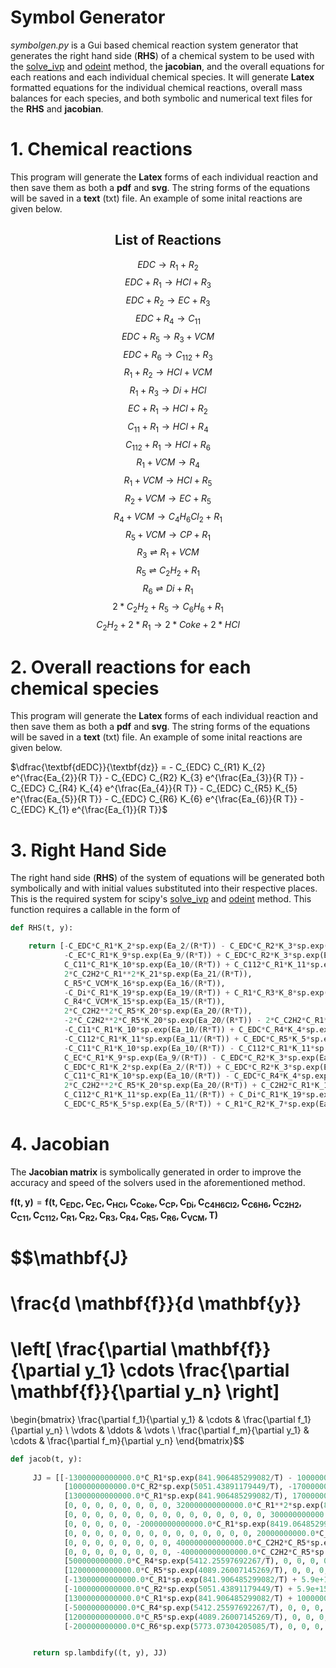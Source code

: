 # Symbol Generator

*symbolgen.py* is a Gui based chemical reaction system generator that generates the right hand side (**RHS**) of a chemical system to be used with the [solve_ivp](https://docs.scipy.org/doc/scipy/reference/generated/scipy.integrate.solve_ivp.html) and [odeint](https://docs.scipy.org/doc/scipy/reference/generated/scipy.integrate.odeint.html#scipy.integrate.odeint)  method, the **jacobian**, and the overall equations for each reations and each individual chemical species. It will generate **Latex** formatted equations for the individual chemical reactions, overall mass balances for each species, and both symbolic and numerical text files for the **RHS** and **jacobian**.


# 1. Chemical reactions

This program will generate the **Latex** forms of each individual reaction and then save them as both a **pdf** and **svg**. The string forms of the equations will be saved in a **text** (txt) file. An example of some inital reactions are given below.

## <center> <b>List of Reactions</b>



$$
EDC \longrightarrow R_{1} + R_{2}
$$
$$EDC + R_{1} \longrightarrow HCl + R_{3}$$
$$EDC + R_{2} \longrightarrow EC + R_{3}$$
$$EDC + R_{4} \longrightarrow C_{11}$$
$$EDC + R_{5} \longrightarrow R_{3} + VCM$$
$$EDC + R_{6} \longrightarrow C_{112} + R_{3}$$
$$R_{1} + R_{2} \longrightarrow HCl + VCM$$
$$R_{1} + R_{3} \longrightarrow Di + HCl$$
$$EC + R_{1} \longrightarrow HCl + R_{2}$$
$$C_{11} + R_{1} \longrightarrow HCl + R_{4}$$
$$C_{112} + R_{1} \longrightarrow HCl + R_{6}$$
$$R_{1} + VCM \longrightarrow R_{4}$$
$$R_{1} + VCM \longrightarrow HCl + R_{5}$$
$$R_{2} + VCM \longrightarrow EC + R_{5}$$
$$R_{4} + VCM \longrightarrow C_{4}H_{6}Cl_{2} + R_{1}$$
$$R_{5} + VCM \longrightarrow CP + R_{1}$$
$$R_{3} \rightleftharpoons R_{1} + VCM$$
$$R_{5} \rightleftharpoons C_{2}H_{2} + R_{1}$$
$$R_{6} \rightleftharpoons Di + R_{1}$$
$$2*C_{2}H_{2} + R_{5} \longrightarrow C_{6}H_{6} + R_{1}$$
$$C_{2}H_{2} + 2*R_{1} \longrightarrow 2*Coke + 2*HCl$$

# 2. Overall reactions for each chemical species

This program will generate the **Latex** forms of each individual reaction and then save them as both a **pdf** and **svg**. The string forms of the equations will be saved in a **text** (txt) file. An example of some inital reactions are given below.



<left> $\dfrac{\textbf{dEDC}}{\textbf{dz}} = - C_{EDC} C_{R1} K_{2} e^{\frac{Ea_{2}}{R T}} - C_{EDC} C_{R2} K_{3} e^{\frac{Ea_{3}}{R T}} - C_{EDC} C_{R4} K_{4} e^{\frac{Ea_{4}}{R T}} - C_{EDC} C_{R5} K_{5} e^{\frac{Ea_{5}}{R T}} - C_{EDC} C_{R6} K_{6} e^{\frac{Ea_{6}}{R T}} - C_{EDC} K_{1} e^{\frac{Ea_{1}}{R T}}$






# 3. Right Hand Side 


The right hand side (**RHS**) of the system of equations will be generated both symbolically and with initial values substituted into their respective places. This is the required system for scipy's [solve_ivp](https://docs.scipy.org/doc/scipy/reference/generated/scipy.integrate.solve_ivp.html) and [odeint](https://docs.scipy.org/doc/scipy/reference/generated/scipy.integrate.odeint.html#scipy.integrate.odeint) method. This function requires a callable in the form of 

```python
def RHS(t, y):

    return [-C_EDC*C_R1*K_2*sp.exp(Ea_2/(R*T)) - C_EDC*C_R2*K_3*sp.exp(Ea_3/(R*T)) - C_EDC*C_R4*K_4*sp.exp(Ea_4/(R*T)) - C_EDC*C_R5*K_5*sp.exp(Ea_5/(R*T)) - C_EDC*C_R6*K_6*sp.exp(Ea_6/(R*T)) - C_EDC*K_1*sp.exp(Ea_1/(R*T)),
            -C_EC*C_R1*K_9*sp.exp(Ea_9/(R*T)) + C_EDC*C_R2*K_3*sp.exp(Ea_3/(R*T)) + C_R2*C_VCM*K_14*sp.exp(Ea_14/(R*T)),
            C_C11*C_R1*K_10*sp.exp(Ea_10/(R*T)) + C_C112*C_R1*K_11*sp.exp(Ea_11/(R*T)) + 2*C_C2H2*C_R1**2*K_21*sp.exp(Ea_21/(R*T)) + C_EC*C_R1*K_9*sp.exp(Ea_9/(R*T)) + C_EDC*C_R1*K_2*sp.exp(Ea_2/(R*T)) + C_R1*C_R2*K_7*sp.exp(Ea_7/(R*T)) + C_R1*C_R3*K_8*sp.exp(Ea_8/(R*T)) + C_R1*C_VCM*K_13*sp.exp(Ea_13/(R*T)),
            2*C_C2H2*C_R1**2*K_21*sp.exp(Ea_21/(R*T)),
            C_R5*C_VCM*K_16*sp.exp(Ea_16/(R*T)),
            -C_Di*C_R1*K_19*sp.exp(Ea_19/(R*T)) + C_R1*C_R3*K_8*sp.exp(Ea_8/(R*T)) + C_R6*K_19*sp.exp(Ea_19/(R*T)),
            C_R4*C_VCM*K_15*sp.exp(Ea_15/(R*T)),
            2*C_C2H2**2*C_R5*K_20*sp.exp(Ea_20/(R*T)),
            -2*C_C2H2**2*C_R5*K_20*sp.exp(Ea_20/(R*T)) - 2*C_C2H2*C_R1**2*K_21*sp.exp(Ea_21/(R*T)) - C_C2H2*C_R1*K_18*sp.exp(Ea_18/(R*T)) - C_R5*K_18*sp.exp(Ea_18/(R*T)),
            -C_C11*C_R1*K_10*sp.exp(Ea_10/(R*T)) + C_EDC*C_R4*K_4*sp.exp(Ea_4/(R*T)),
            -C_C112*C_R1*K_11*sp.exp(Ea_11/(R*T)) + C_EDC*C_R5*K_5*sp.exp(Ea_5/(R*T)),
            -C_C11*C_R1*K_10*sp.exp(Ea_10/(R*T)) - C_C112*C_R1*K_11*sp.exp(Ea_11/(R*T)) + 2*C_C2H2**2*C_R5*K_20*sp.exp(Ea_20/(R*T)) - 2*C_C2H2*C_R1**2*K_21*sp.exp(Ea_21/(R*T)) - C_C2H2*C_R1*K_18*sp.exp(Ea_18/(R*T)) - C_Di*C_R1*K_19*sp.exp(Ea_19/(R*T)) - C_EC*C_R1*K_9*sp.exp(Ea_9/(R*T)) - C_EDC*C_R1*K_2*sp.exp(Ea_2/(R*T)) + C_EDC*K_1*sp.exp(Ea_1/(R*T)) - C_R1*C_R2*K_7*sp.exp(Ea_7/(R*T)) - C_R1*C_R3*K_8*sp.exp(Ea_8/(R*T)) - C_R1*C_VCM*K_12*sp.exp(Ea_12/(R*T)) - C_R1*C_VCM*K_13*sp.exp(Ea_13/(R*T)) - C_R1*C_VCM*K_17*sp.exp(Ea_17/(R*T)) + C_R3*K_17*sp.exp(Ea_17/(R*T)) + C_R4*C_VCM*K_15*sp.exp(Ea_15/(R*T)) + C_R5*C_VCM*K_16*sp.exp(Ea_16/(R*T)) + C_R5*K_18*sp.exp(Ea_18/(R*T)) + C_R6*K_19*sp.exp(Ea_19/(R*T)),
            C_EC*C_R1*K_9*sp.exp(Ea_9/(R*T)) - C_EDC*C_R2*K_3*sp.exp(Ea_3/(R*T)) + C_EDC*K_1*sp.exp(Ea_1/(R*T)) - C_R1*C_R2*K_7*sp.exp(Ea_7/(R*T)) - C_R2*C_VCM*K_14*sp.exp(Ea_14/(R*T)),
            C_EDC*C_R1*K_2*sp.exp(Ea_2/(R*T)) + C_EDC*C_R2*K_3*sp.exp(Ea_3/(R*T)) + C_EDC*C_R4*K_4*sp.exp(Ea_4/(R*T)) + C_EDC*C_R5*K_5*sp.exp(Ea_5/(R*T)) + C_EDC*C_R6*K_6*sp.exp(Ea_6/(R*T)) - C_R1*C_R3*K_8*sp.exp(Ea_8/(R*T)) + C_R1*C_VCM*K_17*sp.exp(Ea_17/(R*T)) - C_R3*K_17*sp.exp(Ea_17/(R*T)),
            C_C11*C_R1*K_10*sp.exp(Ea_10/(R*T)) - C_EDC*C_R4*K_4*sp.exp(Ea_4/(R*T)) + C_R1*C_VCM*K_12*sp.exp(Ea_12/(R*T)) - C_R4*C_VCM*K_15*sp.exp(Ea_15/(R*T)),
            2*C_C2H2**2*C_R5*K_20*sp.exp(Ea_20/(R*T)) + C_C2H2*C_R1*K_18*sp.exp(Ea_18/(R*T)) + C_EDC*C_R5*K_5*sp.exp(Ea_5/(R*T)) - C_R1*C_VCM*K_13*sp.exp(Ea_13/(R*T)) - C_R2*C_VCM*K_14*sp.exp(Ea_14/(R*T)) + C_R5*C_VCM*K_16*sp.exp(Ea_16/(R*T)) - C_R5*K_18*sp.exp(Ea_18/(R*T)),
            C_C112*C_R1*K_11*sp.exp(Ea_11/(R*T)) + C_Di*C_R1*K_19*sp.exp(Ea_19/(R*T)) - C_EDC*C_R6*K_6*sp.exp(Ea_6/(R*T)) - C_R6*K_19*sp.exp(Ea_19/(R*T)),
            C_EDC*C_R5*K_5*sp.exp(Ea_5/(R*T)) + C_R1*C_R2*K_7*sp.exp(Ea_7/(R*T)) - C_R1*C_VCM*K_12*sp.exp(Ea_12/(R*T)) - C_R1*C_VCM*K_13*sp.exp(Ea_13/(R*T)) - C_R1*C_VCM*K_17*sp.exp(Ea_17/(R*T)) - C_R2*C_VCM*K_14*sp.exp(Ea_14/(R*T)) + C_R3*K_17*sp.exp(Ea_17/(R*T)) - C_R4*C_VCM*K_15*sp.exp(Ea_15/(R*T)) - C_R5*C_VCM*K_16*sp.exp(Ea_16/(R*T))]
```


# 4. Jacobian 

The **Jacobian matrix** is symbolically generated in order to improve the accuracy and speed of the solvers used in the aforementioned method.



$\mathbf{f(t, y)} =\mathbf{f(t, C_{EDC}, C_{EC}, C_{HCl}, C_{Coke}, C_{CP}, C_{Di}, C_{C4H6Cl2}, C_{C6H6}, C_{C2H2}, C_{C11}, C_{C112}, C_{R1}, C_{R2}, C_{R3}, C_{R4}, C_{R5}, C_{R6}, C_{VCM}, T)}$






$$\mathbf{J}
=
\frac{d \mathbf{f}}{d \mathbf{y}}
=
\left[ \frac{\partial \mathbf{f}}{\partial y_1}
\cdots \frac{\partial \mathbf{f}}{\partial y_n} \right] 
=
\begin{bmatrix}
\frac{\partial f_1}{\partial y_1} & \cdots &
\frac{\partial f_1}{\partial y_n} \\
\vdots & \ddots & \vdots \\
\frac{\partial f_m}{\partial y_1} & \cdots & 
\frac{\partial f_m}{\partial y_n}
\end{bmatrix}$$


```python
def jacob(t, y):
    
     JJ = [[-13000000000000.0*C_R1*sp.exp(841.906485299082/T) - 1000000000000.0*C_R2*sp.exp(5051.43891179449/T) - 500000000000.0*C_R4*sp.exp(5412.25597692267/T) - 12000000000000.0*C_R5*sp.exp(4089.26007145269/T) - 200000000000.0*C_R6*sp.exp(5773.07304205085/T) - 5.9e+15*sp.exp(41133.1454246123/T), 0, 0, 0, 0, 0, 0, 0, 0, 0, 0, -13000000000000.0*C_EDC*sp.exp(841.906485299082/T), -1000000000000.0*C_EDC*sp.exp(5051.43891179449/T), 0, -500000000000.0*C_EDC*sp.exp(5412.25597692267/T), -12000000000000.0*C_EDC*sp.exp(4089.26007145269/T), -200000000000.0*C_EDC*sp.exp(5773.07304205085/T), 0],
            [1000000000000.0*C_R2*sp.exp(5051.43891179449/T), -17000000000000.0*C_R1*sp.exp(481.089420170904/T), 0, 0, 0, 0, 0, 0, 0, 0, 0, -17000000000000.0*C_EC*sp.exp(481.089420170904/T), 1000000000000.0*C_EDC*sp.exp(5051.43891179449/T) + 500000000000.0*C_VCM*sp.exp(3728.44300632451/T), 0, 0, 0, 0, 500000000000.0*C_R2*sp.exp(3728.44300632451/T)],
            [13000000000000.0*C_R1*sp.exp(841.906485299082/T), 17000000000000.0*C_R1*sp.exp(481.089420170904/T), 0, 0, 0, 0, 0, 0, 320000000000000.0*C_R1**2*sp.exp(8419.06485299082/T), 12000000000000.0*C_R1*sp.exp(721.634130256356/T), 17000000000000.0*C_R1*sp.exp(1804.08532564089/T), 12000000000000.0*C_C11*sp.exp(721.634130256356/T) + 17000000000000.0*C_C112*sp.exp(1804.08532564089/T) + 640000000000000.0*C_C2H2*C_R1*sp.exp(8419.06485299082/T) + 17000000000000.0*C_EC*sp.exp(481.089420170904/T) + 13000000000000.0*C_EDC*sp.exp(841.906485299082/T) + 10000000000000.0*C_R2*sp.exp(1563.54061555544/T) + 10000000000000.0*C_R3*sp.exp(1443.26826051271/T) + 120000000000000.0*C_VCM*sp.exp(6735.25188239266/T), 10000000000000.0*C_R1*sp.exp(1563.54061555544/T), 10000000000000.0*C_R1*sp.exp(1443.26826051271/T), 0, 0, 0, 120000000000000.0*C_R1*sp.exp(6735.25188239266/T)],
            [0, 0, 0, 0, 0, 0, 0, 0, 320000000000000.0*C_R1**2*sp.exp(8419.06485299082/T), 0, 0, 640000000000000.0*C_C2H2*C_R1*sp.exp(8419.06485299082/T), 0, 0, 0, 0, 0, 0],
            [0, 0, 0, 0, 0, 0, 0, 0, 0, 0, 0, 0, 0, 0, 0, 300000000000.0*C_VCM*sp.exp(7336.61365760629/T), 0, 300000000000.0*C_R5*sp.exp(7336.61365760629/T)],
            [0, 0, 0, 0, 0, -20000000000000.0*C_R1*sp.exp(8419.06485299082/T), 0, 0, 0, 0, 0, -20000000000000.0*C_Di*sp.exp(8419.06485299082/T) + 10000000000000.0*C_R3*sp.exp(1443.26826051271/T), 0, 10000000000000.0*C_R1*sp.exp(1443.26826051271/T), 0, 0, 20000000000000.0*sp.exp(8419.06485299082/T), 0],
            [0, 0, 0, 0, 0, 0, 0, 0, 0, 0, 0, 0, 0, 0, 20000000000.0*C_VCM*sp.exp(3608.17065128178/T), 0, 0, 20000000000.0*C_R4*sp.exp(3608.17065128178/T)],
            [0, 0, 0, 0, 0, 0, 0, 0, 400000000000000.0*C_C2H2*C_R5*sp.exp(2405.44710085452/T), 0, 0, 0, 0, 0, 0, 200000000000000.0*C_C2H2**2*sp.exp(2405.44710085452/T), 0, 0],
            [0, 0, 0, 0, 0, 0, 0, 0, -400000000000000.0*C_C2H2*C_R5*sp.exp(2405.44710085452/T) - 320000000000000.0*C_R1**2*sp.exp(8419.06485299082/T) - 500000000000000.0*C_R1*sp.exp(10824.5119538453/T), 0, 0, -640000000000000.0*C_C2H2*C_R1*sp.exp(8419.06485299082/T) - 500000000000000.0*C_C2H2*sp.exp(10824.5119538453/T), 0, 0, 0, -200000000000000.0*C_C2H2**2*sp.exp(2405.44710085452/T) - 500000000000000.0*sp.exp(10824.5119538453/T), 0, 0],
            [500000000000.0*C_R4*sp.exp(5412.25597692267/T), 0, 0, 0, 0, 0, 0, 0, 0, -12000000000000.0*C_R1*sp.exp(721.634130256356/T), 0, -12000000000000.0*C_C11*sp.exp(721.634130256356/T), 0, 0, 500000000000.0*C_EDC*sp.exp(5412.25597692267/T), 0, 0, 0],
            [12000000000000.0*C_R5*sp.exp(4089.26007145269/T), 0, 0, 0, 0, 0, 0, 0, 0, 0, -17000000000000.0*C_R1*sp.exp(1804.08532564089/T), -17000000000000.0*C_C112*sp.exp(1804.08532564089/T), 0, 0, 0, 12000000000000.0*C_EDC*sp.exp(4089.26007145269/T), 0, 0],
            [-13000000000000.0*C_R1*sp.exp(841.906485299082/T) + 5.9e+15*sp.exp(41133.1454246123/T), -17000000000000.0*C_R1*sp.exp(481.089420170904/T), 0, 0, 0, -20000000000000.0*C_R1*sp.exp(8419.06485299082/T), 0, 0, 400000000000000.0*C_C2H2*C_R5*sp.exp(2405.44710085452/T) - 320000000000000.0*C_R1**2*sp.exp(8419.06485299082/T) - 500000000000000.0*C_R1*sp.exp(10824.5119538453/T), -12000000000000.0*C_R1*sp.exp(721.634130256356/T), -17000000000000.0*C_R1*sp.exp(1804.08532564089/T), -12000000000000.0*C_C11*sp.exp(721.634130256356/T) - 17000000000000.0*C_C112*sp.exp(1804.08532564089/T) - 640000000000000.0*C_C2H2*C_R1*sp.exp(8419.06485299082/T) - 500000000000000.0*C_C2H2*sp.exp(10824.5119538453/T) - 20000000000000.0*C_Di*sp.exp(8419.06485299082/T) - 17000000000000.0*C_EC*sp.exp(481.089420170904/T) - 13000000000000.0*C_EDC*sp.exp(841.906485299082/T) - 10000000000000.0*C_R2*sp.exp(1563.54061555544/T) - 10000000000000.0*C_R3*sp.exp(1443.26826051271/T) - 120000000000000.0*C_VCM*sp.exp(6735.25188239266/T) - 210000000000000.0*C_VCM*sp.exp(10102.877823589/T) - 91000000000.0*C_VCM, -10000000000000.0*C_R1*sp.exp(1563.54061555544/T), -10000000000000.0*C_R1*sp.exp(1443.26826051271/T) + 210000000000000.0*sp.exp(10102.877823589/T), 20000000000.0*C_VCM*sp.exp(3608.17065128178/T), 200000000000000.0*C_C2H2**2*sp.exp(2405.44710085452/T) + 300000000000.0*C_VCM*sp.exp(7336.61365760629/T) + 500000000000000.0*sp.exp(10824.5119538453/T), 20000000000000.0*sp.exp(8419.06485299082/T), -120000000000000.0*C_R1*sp.exp(6735.25188239266/T) - 210000000000000.0*C_R1*sp.exp(10102.877823589/T) - 91000000000.0*C_R1 + 20000000000.0*C_R4*sp.exp(3608.17065128178/T) + 300000000000.0*C_R5*sp.exp(7336.61365760629/T)],
            [-1000000000000.0*C_R2*sp.exp(5051.43891179449/T) + 5.9e+15*sp.exp(41133.1454246123/T), 17000000000000.0*C_R1*sp.exp(481.089420170904/T), 0, 0, 0, 0, 0, 0, 0, 0, 0, 17000000000000.0*C_EC*sp.exp(481.089420170904/T) - 10000000000000.0*C_R2*sp.exp(1563.54061555544/T), -1000000000000.0*C_EDC*sp.exp(5051.43891179449/T) - 10000000000000.0*C_R1*sp.exp(1563.54061555544/T) - 500000000000.0*C_VCM*sp.exp(3728.44300632451/T), 0, 0, 0, 0, -500000000000.0*C_R2*sp.exp(3728.44300632451/T)],
            [13000000000000.0*C_R1*sp.exp(841.906485299082/T) + 1000000000000.0*C_R2*sp.exp(5051.43891179449/T) + 500000000000.0*C_R4*sp.exp(5412.25597692267/T) + 12000000000000.0*C_R5*sp.exp(4089.26007145269/T) + 200000000000.0*C_R6*sp.exp(5773.07304205085/T), 0, 0, 0, 0, 0, 0, 0, 0, 0, 0, 13000000000000.0*C_EDC*sp.exp(841.906485299082/T) - 10000000000000.0*C_R3*sp.exp(1443.26826051271/T) + 210000000000000.0*C_VCM*sp.exp(10102.877823589/T), 1000000000000.0*C_EDC*sp.exp(5051.43891179449/T), -10000000000000.0*C_R1*sp.exp(1443.26826051271/T) - 210000000000000.0*sp.exp(10102.877823589/T), 500000000000.0*C_EDC*sp.exp(5412.25597692267/T), 12000000000000.0*C_EDC*sp.exp(4089.26007145269/T), 200000000000.0*C_EDC*sp.exp(5773.07304205085/T), 210000000000000.0*C_R1*sp.exp(10102.877823589/T)],
            [-500000000000.0*C_R4*sp.exp(5412.25597692267/T), 0, 0, 0, 0, 0, 0, 0, 0, 12000000000000.0*C_R1*sp.exp(721.634130256356/T), 0, 12000000000000.0*C_C11*sp.exp(721.634130256356/T) + 91000000000.0*C_VCM, 0, 0, -500000000000.0*C_EDC*sp.exp(5412.25597692267/T) - 20000000000.0*C_VCM*sp.exp(3608.17065128178/T), 0, 0, 91000000000.0*C_R1 - 20000000000.0*C_R4*sp.exp(3608.17065128178/T)],
            [12000000000000.0*C_R5*sp.exp(4089.26007145269/T), 0, 0, 0, 0, 0, 0, 0, 400000000000000.0*C_C2H2*C_R5*sp.exp(2405.44710085452/T) + 500000000000000.0*C_R1*sp.exp(10824.5119538453/T), 0, 0, 500000000000000.0*C_C2H2*sp.exp(10824.5119538453/T) - 120000000000000.0*C_VCM*sp.exp(6735.25188239266/T), -500000000000.0*C_VCM*sp.exp(3728.44300632451/T), 0, 0, 200000000000000.0*C_C2H2**2*sp.exp(2405.44710085452/T) + 12000000000000.0*C_EDC*sp.exp(4089.26007145269/T) + 300000000000.0*C_VCM*sp.exp(7336.61365760629/T) - 500000000000000.0*sp.exp(10824.5119538453/T), 0, -120000000000000.0*C_R1*sp.exp(6735.25188239266/T) - 500000000000.0*C_R2*sp.exp(3728.44300632451/T) + 300000000000.0*C_R5*sp.exp(7336.61365760629/T)],
            [-200000000000.0*C_R6*sp.exp(5773.07304205085/T), 0, 0, 0, 0, 20000000000000.0*C_R1*sp.exp(8419.06485299082/T), 0, 0, 0, 0, 17000000000000.0*C_R1*sp.exp(1804.08532564089/T), 17000000000000.0*C_C112*sp.exp(1804.08532564089/T) + 20000000000000.0*C_Di*sp.exp(8419.06485299082/T), 0, 0, 0, 0, -200000000000.0*C_EDC*sp.exp(5773.07304205085/T) - 20000000000000.0*sp.exp(8419.06485299082/T), 0][12000000000000.0*C_R5*sp.exp(4089.26007145269/T), 0, 0, 0, 0, 0, 0, 0, 0, 0, 0, 10000000000000.0*C_R2*sp.exp(1563.54061555544/T) - 120000000000000.0*C_VCM*sp.exp(6735.25188239266/T) - 210000000000000.0*C_VCM*sp.exp(10102.877823589/T) - 91000000000.0*C_VCM, 10000000000000.0*C_R1*sp.exp(1563.54061555544/T) - 500000000000.0*C_VCM*sp.exp(3728.44300632451/T), 210000000000000.0*sp.exp(10102.877823589/T), -20000000000.0*C_VCM*sp.exp(3608.17065128178/T), 12000000000000.0*C_EDC*sp.exp(4089.26007145269/T) - 300000000000.0*C_VCM*sp.exp(7336.61365760629/T), 0, -120000000000000.0*C_R1*sp.exp(6735.25188239266/T) - 210000000000000.0*C_R1*sp.exp(10102.877823589/T) - 91000000000.0*C_R1 - 500000000000.0*C_R2*sp.exp(3728.44300632451/T) - 20000000000.0*C_R4*sp.exp(3608.17065128178/T) - 300000000000.0*C_R5*sp.exp(7336.61365760629/T)]]


     return sp.lambdify((t, y), JJ)
```


```python

```
